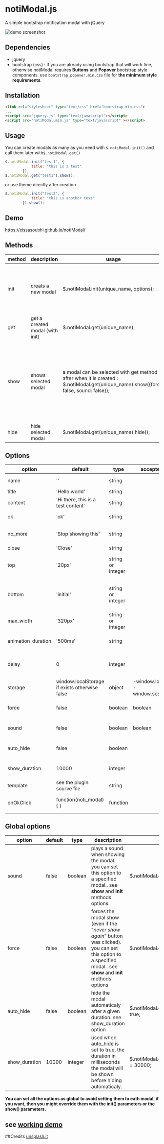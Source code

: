 # notiModal.js
A simple bootstrap notification modal with jQuery

![demo screenshot](/demo.jpg?raw=true "demo screenshot")

## Dependencies
- jquery
- bootstrap (css) : If you are already using bootstrap that will work fine, otherwise notiModal requires **Buttons** and **Popover** bootstrap style components. use ``bootstrap.popover.min.css`` file for **the minimum style requirements**.


## Installation
```html
<link rel="stylesheet" type="text/css" href="bootstrap.min.css">
...
<script src="jquery.js" type="text/javascript"></script>
<script src="notiModal.min.js" type="text/javascript" ></script>
```
## Usage
You can create modals as many as you need with ``$.notiModal.init()`` and call them later with``$.notiModal.get()``
```javascript
$.notiModal.init("test1", {
            title: "this is a test"
        });
$.notiModal.get("test1").show();
```
or use theme directly after creation 
```javascript
$.notiModal.init("test2", {
            title: "this is another test"
        }).show();
```
## Demo
https://eissasoubhi.github.io/notiModal/

## Methods
| method | description                     | usage                                                                                                                                   | options                                                                                          | example                                                                                                                                                                    |
|--------|---------------------------------|-----------------------------------------------------------------------------------------------------------------------------------------|--------------------------------------------------------------------------------------------------|----------------------------------------------------------------------------------------------------------------------------------------------------------------------------|
| init   | creats a new modal              | $.notiModal.init(unique_name, options);                                                                                                 | **unique_name** : a unique name for the modal.  **options** : See the [options](#options) section below.             | $.notiModal.init('mymodal01', {title: 'hello', content: 'hey there, this is a notification'});                                                                             |
| get    | get a created modal (with init) | $.notiModal.get(unique_name);                                                                                                           | **Unique_name** : the modal name.                                                                    | $.notiModal.get('mymodal01');                                                                                                                                              |
| show   | shows selected modal            | a modal can be selected with get method or after when it is created :  $.notiModal.get(unique_name).show({force: false, sound: false}); | **force** : the [force option](#global-options) for a particular show.  **sound** : the [sound option](#global-options) for a particular show. *(those options override global and init() options)*| $.notiModal.init('mymodal02', {title: 'hello', content: 'hey there, this is a notification'}).show({sound: true}); or    $.notiModal.get('mymodal02').show({sound: true}); |
| hide   | hide selected modal             | $.notiModal.get(unique_name).hide();                                                                                                    | -                                                                                                | $.notiModal.get('mymodal02').hide();                                                                                                                                       |

## Options

| option    | default                                       | type              | accepted values                                | description                                                | example                                             |
|-----------|-----------------------------------------------|-------------------|------------------------------------------------|------------------------------------------------------------|-----------------------------------------------------|
| name      | ''                                            | string            |                                                | a unique name for the modal                                | myModal01                                           |
| title     | 'Hello world'                                 | string            |                                                | the modal title                                            |                                                     |
| content   | 'Hi there, this is a test content'            | string            |                                                | the modal content                                          |                                                     |
| ok        | 'ok'                                          | string            |                                                | the modal "ok" button text                                 |                                                     |
| no_more   | 'Stop showing this'                           | string            |                                                | button text: when clicked the modal stops showing          |                                                     |
| close     | 'Close'                                       | string            |                                                | closes the modal                                           |                                                     |
| top       | '20px'                                        | string or integer |                                                | the modal top position (overrides bottom position value)                                     |                                                     |
| bottom       | 'initial'                                        | string or integer |                                                | the modal bottom position (overrides top position value by setting it to 'initial')                                    |                                                     |
| max_width | '320px'                                       | string or integer |                                                | the modal max width                                        |                                                     |
| animation_duration  | '500ms'                                       | string            |                                                | the modal css animation animation_duration                           |                                                     |
| delay     | 0                                             | integer           |                                                | the delay before the modal was shown after calling show()  |                                                     |
| storage   | window.localStorage if exists otherwise false | object            | -window.localStorage  -  window.sessionStorage | the browser storage to use                                 | window.sessionStorage                               |
| force     | false                                         | boolean           | boolean                                        | the [force option](#global-options) for a particular modal |                                                     |
| sound     | false                                         | boolean           | boolean                                        | the [sound option](#global-options) for a particular modal |                                                     |
| auto_hide     | false                                         | boolean           |                                        | the [auto_hide option](#global-options) for a particular modal |                                                     |
| show_duration     | 10000                                         | integer           |                                        | the [show_duration option](#global-options) for a particular modal |                                                     |
| template  | see the plugin sourve file                    | string            |                                                | modal Html                                                 |                                                     |
| onOkClick | function(noti_modal) {  }                     | function          |                                                | called after the "ok" button was clicked                   | function(noti_modal) { // code noti_modal.hide(); } |

## Global options

| option | default | type    | description                                                                                                                                        | example                         |
|--------|---------|---------|----------------------------------------------------------------------------------------------------------------------------------------------------|---------------------------------|
| sound  | false   | boolean | plays a sound when showing the modal.  you can set this option to a specified modal.. see **show** and **init** methods options                                      | $.notiModal.config.sound = true; |
| force  | false   | boolean | forces the modal show (even if the "*never show again*" button was clicked).  you can set this option to a specified modal.. see **show** and **init** methods options | $.notiModal.config.force = true; |
| auto_hide  | false   | boolean | hide the modal automaticaly after a given duration. see show_duration option                                                                                     | $.notiModal.config.auto_hide = true; |
| show_duration  | 10000   | integer | used when auto_hide is set to true, the duration in milliseconds the modal will be shown before hiding automaticaly. | $.notiModal.config.show_duration = 30000; |


**You can set all the options as global to avoid setting them to eath modal, if you want, then you might override them with the init() parameters or the show() parameters.**
## see [working demo](https://eissasoubhi.github.io/notiModal/) 
##Credits
[unsplash.it](https://unsplash.it)
